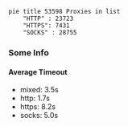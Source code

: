 
```mermaid
pie title 53598 Proxies in list
    "HTTP" : 23723
    "HTTPS": 7431
    "SOCKS" : 28755
```

### Some Info
#### Average Timeout

- mixed: 3.5s
- http: 1.7s
- https: 8.2s
- socks: 5.0s